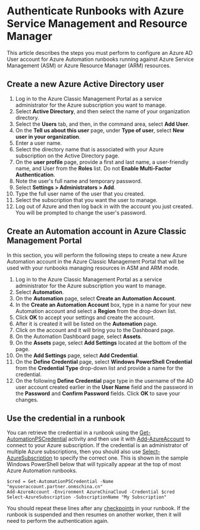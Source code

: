 <properties
   pageTitle="Configure Azure AD User Account | Azure"
   description="This article describes how to configure Azure AD User account credential for runbooks in Azure Automation to authenticate against ARM and ASM."
   services="automation"
   documentationCenter=""
   authors="MGoedtel"
   manager="jwhit"
   editor="tysonn"
   keywords="azure active directory user, azure service management, azure ad user account" />
<tags
	ms.service="automation"
	ms.date="05/10/2016"
	wacn.date=""/>

# Authenticate Runbooks with Azure Service Management and Resource Manager

This article describes the steps you must perform to configure an Azure AD User account for Azure Automation runbooks running against Azure Service Management (ASM) or Azure Resource Manager (ARM) resources.

## Create a new Azure Active Directory user

1. Log in to the Azure Classic Management Portal as a service administrator for the Azure subscription you want to manage.
2. Select **Active Directory**, and then select the name of your organization directory.
3. Select the **Users** tab, and then, in the command area, select **Add User**.
4. On the **Tell us about this user** page, under **Type of user**, select **New user in your organization**.
5. Enter a user name.  
6. Select the directory name that is associated with your Azure subscription on the Active Directory page.
7. On the **user profile** page, provide a first and last name, a user-friendly name, and User from the **Roles** list.  Do not **Enable Multi-Factor Authentication**.
8. Note the user's full name and temporary password.
9. Select **Settings > Administrators > Add**.
10. Type the full user name of the user that you created.
11. Select the subscription that you want the user to manage.
12. Log out of Azure and then log back in with the account you just created. You will be prompted to change the user's password.


## Create an Automation account in Azure Classic Management Portal
In this section, you will perform the following steps to create a new Azure Automation account in the Azure Classic Management Portal that will be used with your runbooks managing resources in ASM and ARM mode.  

1. Log in to the Azure Classic Management Portal as a service administrator for the Azure subscription you want to manage.
2. Select **Automation**.
3. On the **Automation** page, select **Create an Automation Account**.
4. In the **Create an Automation Account** box, type in a name for your new Automation account and select a **Region** from the drop-down list.  
5. Click **OK** to accept your settings and create the account.
6. After it is created it will be listed on the **Automation** page.
7. Click on the account and it will bring you to the Dashboard page.  
8. On the Automation Dashboard page, select **Assets**.
9. On the **Assets** page, select **Add Settings** located at the bottom of the page.
10. On the **Add Settings** page, select **Add Credential**.
11. On the **Define Credential** page, select **Windows PowerShell Credential** from the **Credential Type** drop-down list and provide a name for the credential.
12. On the following **Define Credential** page type in the username of the AD user account created earlier in the **User Name** field and the password in the **Password** and **Confirm Password** fields. Click **OK** to save your changes.

## Use the credential in a runbook

You can retrieve the credential in a runbook using the [Get-AutomationPSCredential](/documentation/articles/automation-credentials/) activity and then use it with [Add-AzureAccount](http://msdn.microsoft.com/zh-cn/library/azure/dn722528.aspx) to connect to your Azure subscription. If the credential is an administrator of multiple Azure subscriptions, then you should also use [Select-AzureSubscription](http://msdn.microsoft.com/zh-cn/library/dn495203.aspx) to specify the correct one. This is shown in the sample Windows PowerShell below that will typically appear at the top of most Azure Automation runbooks.

    $cred = Get-AutomationPSCredential -Name "myuseraccount.partner.onmschina.cn"
	Add-AzureAccount -Environment AzureChinaCloud -Credential $cred
	Select-AzureSubscription -SubscriptionName "My Subscription"

You should repeat these lines after any [checkpoints](http://technet.microsoft.com/zh-cn/library/dn469257.aspx#bk_Checkpoints) in your runbook. If the runbook is suspended and then resumes on another worker, then it will need to perform the authentication again.


